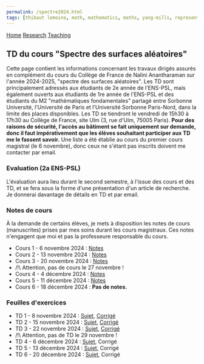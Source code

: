 ```yaml
---
permalink: /spectre2024.html
tags: [thibaut lemoine, math, mathematics, maths, yang-mills, representation theory, mathematical physics, probability] 
---
```

<head>
  <meta name="keywords" content="Thibaut Lemoine, math, mathematics, maths, Yang-Mills, representation theory, mathematical physics, probability">
  <meta name="author" content="Thibaut Lemoine">
  <link href="style.css" rel="stylesheet">
  <meta http-equiv='cache-control' content='no-cache'> 
  <meta http-equiv='expires' content='0'> 
  <meta http-equiv='pragma' content='no-cache'>
</head>


<div class="banner">
    <a href="/index.html">Home</a>
    <a href="/research.html">Research</a>
    <a href="/teaching.html">Teaching</a>
</div>

<body>

<div class="content">

<h2>TD du cours "Spectre des surfaces aléatoires"</h2>

<p>
Cette page contient les informations concernant les travaux dirigés assurés en complément du cours du Collège de France de Nalini Anantharaman sur l'année 2024-2025, "spectre des surfaces aléatoires". Les TD sont principalement adressés aux étudiants de 2e année de l'ENS-PSL, mais également ouverts aux étudiants de 1re année de l'ENS-PSL et des étudiants du M2 "mathématiques fondamentales" partagé entre Sorbonne Université, l'Université de Paris et l'Université Sorbonne Paris-Nord, dans la limite des places disponibles. Les TD se tiendront le vendredi de 15h30 à 17h30 au Collège de France, site Ulm (3, rue d'Ulm, 75005 Paris). <b>Pour des raisons de sécurité, l'accès au bâtiment se fait uniquement sur demande, donc il faut impérativement que les élèves souhaitant participer aux TD me le fassent savoir.</b> Une liste a été établie au cours du premier cours magistral (le 6 novembre), donc ceux ne s'étant pas inscrits doivent me contacter par email.
</p>

<h3>Evaluation (2a ENS-PSL)</h3>

<p>
L'évaluation aura lieu durant le second semestre, à l'issue des cours et des TD, et se fera sous la forme d'une présentation d'un article de recherche. Je donnerai davantage de détails en TD et par email.
</p>

<h3>Notes de cours</h3>

<p>
À la demande de certains élèves, je mets à disposition les notes de cours (manuscrites) prises par mes soins durant les cours magistraux. Ces notes n'engagent que moi et pas la professeure responsable du cours.
</p>

<ul>
  <li>Cours 1 - 6 novembre 2024 : <a href="/TD2024/cours 1.pdf">Notes</a></li>
  <li>Cours 2 - 13 novembre 2024 : <a href="/TD2024/Cours 2.pdf">Notes</a></li>
  <li>Cours 3 - 20 novembre 2024 : <a href="/TD2024/Cours 3.pdf">Notes</a></li>
  <li>/!\ Attention, pas de cours le 27 novembre !</li>
  <li>Cours 4 - 4 décembre 2024 : <a href="/TD2024/Cours 4.pdf">Notes</a></li>
  <li>Cours 5 - 11 décembre 2024 : <a href="/TD2024/Cours 5.pdf">Notes</a></li>
  <li>Cours 6 - 18 décembre 2024 : <b>Pas de notes.</b></li>
</ul>

<h3>Feuilles d'exercices</h3>

<ul>
  <li>TD 1 - 8 novembre 2024 : <a href="/TD2024/TD 1.pdf">Sujet</a>, <a href="/TD2024/TD 1 - solution.pdf">Corrigé</a></li>
  <li>TD 2 - 15 novembre 2024 : <a href="/TD2024/TD 2.pdf">Sujet</a>, <a href="/TD2024/TD 2 - solution.pdf">Corrigé</a></li>
  <li>TD 3 - 22 novembre 2024 : <a href="/TD2024/TD 3.pdf">Sujet</a>, <a href="/TD2024/TD 3 - solution.pdf">Corrigé</a></li>
  <li>/!\ Attention, pas de TD le 29 novembre !</li>
  <li>TD 4 - 6 décembre 2024 : <a href="/TD2024/TD 4.pdf">Sujet</a>, Corrigé</li>
  <li>TD 5 - 13 décembre 2024 : <a href="/TD2024/TD 5.pdf">Sujet</a>, Corrigé</li>
  <li>TD 6 - 20 décembre 2024 : <a href="/TD2024/TD 6.pdf">Sujet</a>, Corrigé</li>
</ul>



</div>

</body>
